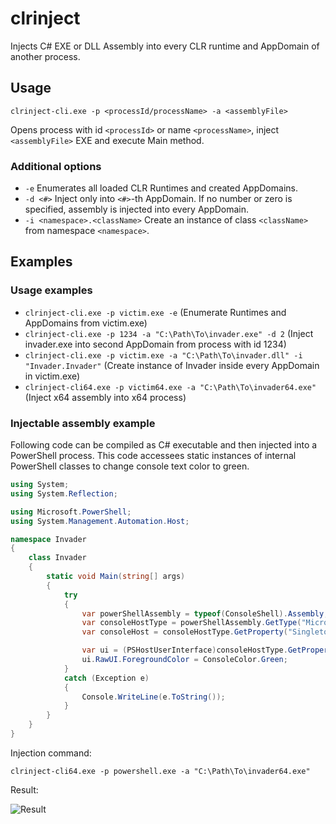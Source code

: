 # clrinject
Injects C# EXE or DLL Assembly into every CLR runtime and AppDomain of another process. 

## Usage
`clrinject-cli.exe -p <processId/processName> -a <assemblyFile>`

Opens process with id `<processId>` or name `<processName>`, inject `<assemblyFile>` EXE and execute Main method.

### Additional options
* `-e` Enumerates all loaded CLR Runtimes and created AppDomains.
* `-d <#>` Inject only into `<#>`-th AppDomain. If no number or zero is specified, assembly is injected into every AppDomain.
* `-i <namespace>.<className>`  Create an instance of class `<className>` from namespace `<namespace>`.

## Examples
### Usage examples
* `clrinject-cli.exe -p victim.exe -e` (Enumerate Runtimes and AppDomains from victim.exe)
* `clrinject-cli.exe -p 1234 -a "C:\Path\To\invader.exe" -d 2` (Inject invader.exe into second AppDomain from process with id 1234)
* `clrinject-cli.exe -p victim.exe -a "C:\Path\To\invader.dll" -i "Invader.Invader"` (Create instance of Invader inside every AppDomain in victim.exe)
* `clrinject-cli64.exe -p victim64.exe -a "C:\Path\To\invader64.exe"` (Inject x64 assembly into x64 process)
### Injectable assembly example

Following code can be compiled as C# executable and then injected into a PowerShell process. This code accessees static instances of internal PowerShell classes to change console text color to green.

```C#
using System;
using System.Reflection;

using Microsoft.PowerShell;
using System.Management.Automation.Host;

namespace Invader
{
    class Invader
    {
        static void Main(string[] args)
        {
            try
            {
                var powerShellAssembly = typeof(ConsoleShell).Assembly;
                var consoleHostType = powerShellAssembly.GetType("Microsoft.PowerShell.ConsoleHost");
                var consoleHost = consoleHostType.GetProperty("SingletonInstance", BindingFlags.Static | BindingFlags.NonPublic).GetValue(null);

                var ui = (PSHostUserInterface)consoleHostType.GetProperty("UI").GetValue(consoleHost);
                ui.RawUI.ForegroundColor = ConsoleColor.Green;
            }
            catch (Exception e)
            {
                Console.WriteLine(e.ToString());
            }
        }
    }
}
```

Injection command:

`clrinject-cli64.exe -p powershell.exe -a "C:\Path\To\invader64.exe"`

Result:

![Result](https://user-images.githubusercontent.com/1402030/31441369-43d85a18-ae93-11e7-8ec7-c2e65e25cada.png)
